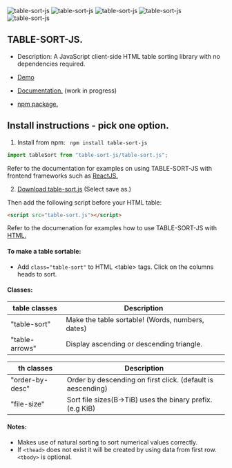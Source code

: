 ![table-sort-js](https://img.shields.io/npm/v/table-sort-js)
![table-sort-js](https://img.shields.io/npm/dt/table-sort-js)
![table-sort-js](https://img.shields.io/github/repo-size/leewannacott/table-sort-js)
![table-sort-js](https://img.shields.io/github/license/LeeWannacott/table-sort-js)
![table-sort-js](https://img.shields.io/github/workflow/status/leewannacott/table-sort-js/Jest%20CI%20-%20Automated%20testing%20of%20table%20sorting.?label=tests)

## TABLE-SORT-JS.

- Description: A JavaScript client-side HTML table sorting library with no dependencies required.

- [Demo](https://leewannacott.github.io/Portfolio/#/GitHub)
- [Documentation.](https://leewannacott.github.io/TABLE-SORT-JS/docs/about.html)
  (work in progress)
- [npm package.](https://www.npmjs.com/package/table-sort-js)
## Install instructions - pick one option.

1. Install from npm: ` npm install table-sort-js` 

```javascript
import tableSort from "table-sort-js/table-sort.js";
```
Refer to the documentation for examples on using TABLE-SORT-JS with frontend frameworks such as
[ReactJS.](https://leewannacott.github.io/TABLE-SORT-JS/docs/react.html)

2. [Download table-sort.js](https://leewannacott.github.io/TABLE-SORT-JS/table-sort.js) (Select save as.)

Then add the following script before your HTML table: 
```html
<script src="table-sort.js"></script>
```
Refer to the documenation for examples how to use TABLE-SORT-JS with [HTML.](https://leewannacott.github.io/TABLE-SORT-JS/docs/html5.html)
#### To make a table sortable: 
- Add `class="table-sort"` to HTML &lt;table&gt; tags. Click on the columns heads to sort.

#### Classes:

| table classes  | Description                                      |
| -------------- | ------------------------------------------------ |
| "table-sort"   | Make the table sortable! (Words, numbers, dates) |
| "table-arrows" | Display ascending or descending triangle.        |

| th classes      | Description                                                 |
| --------------- | ----------------------------------------------------------- |
| "order-by-desc" | Order by descending on first click. (default is aescending) |
| "file-size"     | Sort file sizes(B->TiB) uses the binary prefix. (e.g KiB)   |

#### Notes:

- Makes use of natural sorting to sort numerical values correctly.
- If `<thead>` does not exist it will be created by using data from first row. `<tbody>` is optional.
